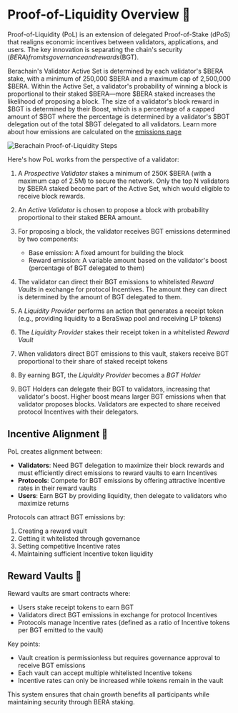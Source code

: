 # Proof-of-Liquidity Overview 📓

Proof-of-Liquidity (PoL) is an extension of delegated Proof-of-Stake (dPoS) that realigns economic incentives between validators, applications, and users. The key innovation is separating the chain's security ($BERA) from its governance and rewards ($BGT).

Berachain's Validator Active Set is determined by each validator's $BERA stake, with a minimum of 250,000 $BERA and a maximum cap of 2,500,000 $BERA. Within the Active Set, a validator's probability of winning a block is proportional to their staked $BERA—more $BERA staked increases the likelihood of proposing a block. The size of a validator's block reward in $BGT is determined by their Boost, which is a percentage of a capped amount of $BGT where the percentage is determined by a validator's $BGT delegation out of the total $BGT delegated to all validators. Learn more about how emissions are calculated on the [emissions page](./bgtmath.md)

![Berachain Proof-of-Liquidity Steps](/assets/proof-of-liquidity-steps.png)

Here's how PoL works from the perspective of a validator:

1. A _Prospective Validator_ stakes a minimum of 250K $BERA (with a maximum cap of 2.5M) to secure the network. Only the top N validators by $BERA staked become part of the Active Set, which would eligible to receive block rewards.

2. An _Active Validator_ is chosen to propose a block with probability proportional to their staked BERA amount.

3. For proposing a block, the validator receives BGT emissions determined by two components:

   - Base emission: A fixed amount for building the block
   - Reward emission: A variable amount based on the validator's boost (percentage of BGT delegated to them)

4. The validator can direct their BGT emissions to whitelisted _Reward Vaults_ in exchange for protocol Incentives. The amount they can direct is determined by the amount of BGT delegated to them.

5. A _Liquidity Provider_ performs an action that generates a receipt token (e.g., providing liquidity to a BeraSwap pool and receiving LP tokens)

6. The _Liquidity Provider_ stakes their receipt token in a whitelisted _Reward Vault_

7. When validators direct BGT emissions to this vault, stakers receive BGT proportional to their share of staked receipt tokens

8. By earning BGT, the _Liquidity Provider_ becomes a _BGT Holder_

9. BGT Holders can delegate their BGT to validators, increasing that validator's boost. Higher boost means larger BGT emissions when that validator proposes blocks. Validators are expected to share received protocol Incentives with their delegators.

## Incentive Alignment 🤝

PoL creates alignment between:

- **Validators**: Need BGT delegation to maximize their block rewards and must efficiently direct emissions to reward vaults to earn Incentives
- **Protocols**: Compete for BGT emissions by offering attractive Incentive rates in their reward vaults
- **Users**: Earn BGT by providing liquidity, then delegate to validators who maximize returns

Protocols can attract BGT emissions by:

1. Creating a reward vault
2. Getting it whitelisted through governance
3. Setting competitive Incentive rates
4. Maintaining sufficient Incentive token liquidity

## Reward Vaults 🏦

Reward vaults are smart contracts where:

- Users stake receipt tokens to earn BGT
- Validators direct BGT emissions in exchange for protocol Incentives
- Protocols manage Incentive rates (defined as a ratio of Incentive tokens per BGT emitted to the vault)

Key points:

- Vault creation is permissionless but requires governance approval to receive BGT emissions
- Each vault can accept multiple whitelisted Incentive tokens
- Incentive rates can only be increased while tokens remain in the vault

This system ensures that chain growth benefits all participants while maintaining security through BERA staking.
